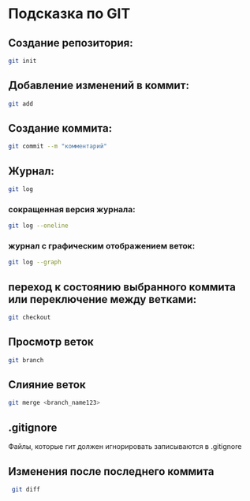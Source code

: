 # Подсказка по GIT

## Создание репозитория:

```sh
git init
```

## Добавление изменений в коммит:

```sh
git add
```

## Создание коммита:
 
```sh
git commit --m "комментарий"
```

## Журнал:

```sh
git log
```
### сокращенная версия журнала:

```sh
git log --oneline
```
### журнал с графическим отображением веток:
```sh
git log --graph
```

## переход к состоянию выбранного коммита или переключение между ветками:

```sh
git checkout
```

## Просмотр веток

```sh
git branch
```

## Слияние веток

```sh
git merge <branch_name123>
```

## .gitignore

Файлы, которые гит должен игнорировать записываются в .gitignore


## Изменения после последнего коммита
```sh
 git diff
```
